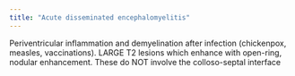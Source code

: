 ```yaml
---
title: "Acute disseminated encephalomyelitis"
---
```

Periventricular inflammation and demyelination after infection (chickenpox, measles, vaccinations).
LARGE T2 lesions which enhance with open-ring, nodular enhancement.
These do NOT involve the colloso-septal interface

